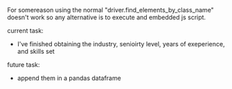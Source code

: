 For somereason using the normal "driver.find_elements_by_class_name" doesn't work so any alternative is to execute and embedded js script.


current task:
- I've finished obtaining the industry, senioirty level, years of exeperience, and skills set

future task:
- append them in a pandas dataframe